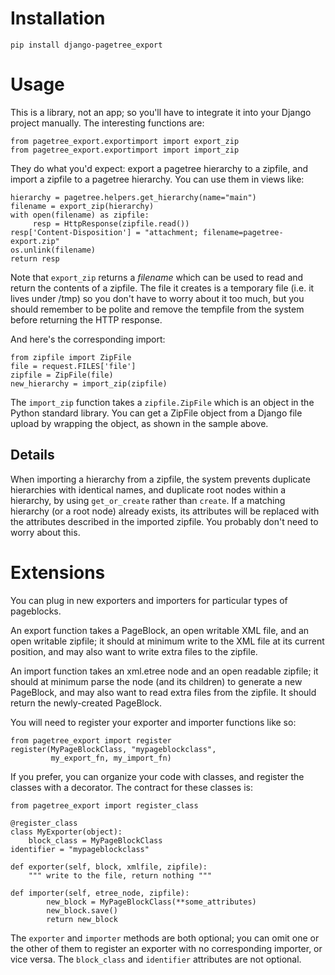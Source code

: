 Installation
============

    pip install django-pagetree_export

Usage
=====

This is a library, not an app; so you'll have to integrate it
into your Django project manually.  The interesting functions
are:

    from pagetree_export.exportimport import export_zip
    from pagetree_export.exportimport import import_zip

They do what you'd expect: export a pagetree hierarchy to a zipfile,
and import a zipfile to a pagetree hierarchy.  You can use them in
views like:

    hierarchy = pagetree.helpers.get_hierarchy(name="main")
    filename = export_zip(hierarchy)
    with open(filename) as zipfile:
    	 resp = HttpResponse(zipfile.read())
    resp['Content-Disposition'] = "attachment; filename=pagetree-export.zip"
    os.unlink(filename)
    return resp

Note that `export_zip` returns a _filename_ which can be used to read 
and return the contents of a zipfile.  The file it creates is a
temporary file (i.e. it lives under /tmp) so you don't have to worry
about it too much, but you should remember to be polite and remove the
tempfile from the system before returning the HTTP response.

And here's the corresponding import:

    from zipfile import ZipFile
    file = request.FILES['file']
    zipfile = ZipFile(file)
    new_hierarchy = import_zip(zipfile)

The `import_zip` function takes a `zipfile.ZipFile` which is an object
in the Python standard library.  You can get a ZipFile object from a
Django file upload by wrapping the object, as shown in the sample
above.

Details
-------

When importing a hierarchy from a zipfile, the system prevents
duplicate hierarchies with identical names, and duplicate root nodes
within a hierarchy, by using `get_or_create` rather than `create`.  If
a matching hierarchy (or a root node) already exists, its attributes
will be replaced with the attributes described in the imported
zipfile. You probably don't need to worry about this.

Extensions
==========

You can plug in new exporters and importers for particular types of
pageblocks.

An export function takes a PageBlock, an open writable XML file, and
an open writable zipfile; it should at minimum write to the XML file
at its current position, and may also want to write extra files to the
zipfile.

An import function takes an xml.etree node and an open readable
zipfile; it should at minimum parse the node (and its children) to
generate a new PageBlock, and may also want to read extra files from
the zipfile.  It should return the newly-created PageBlock.

You will need to register your exporter and importer functions like
so:

    from pagetree_export import register
    register(MyPageBlockClass, "mypageblockclass", 
             my_export_fn, my_import_fn)

If you prefer, you can organize your code with classes, and register
the classes with a decorator.  The contract for these classes is:

    from pagetree_export import register_class

    @register_class
    class MyExporter(object):
        block_class = MyPageBlockClass
	identifier = "mypageblockclass"

	def exporter(self, block, xmlfile, zipfile):
	    """ write to the file, return nothing """

	def importer(self, etree_node, zipfile):
            new_block = MyPageBlockClass(**some_attributes)
            new_block.save()
            return new_block

The `exporter` and `importer` methods are both optional; you can omit
one or the other of them to register an exporter with no corresponding
importer, or vice versa.  The `block_class` and `identifier`
attributes are not optional.
